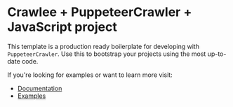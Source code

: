 # Crawlee + PuppeteerCrawler + JavaScript project

This template is a production ready boilerplate for developing with `PuppeteerCrawler`. Use this to bootstrap your projects using the most up-to-date code.

If you're looking for examples or want to learn more visit:

- [Documentation](https://crawlee.dev/js/api/puppeteer-crawler/class/PuppeteerCrawler)
- [Examples](https://crawlee.dev/js/docs/examples/puppeteer-crawler)
